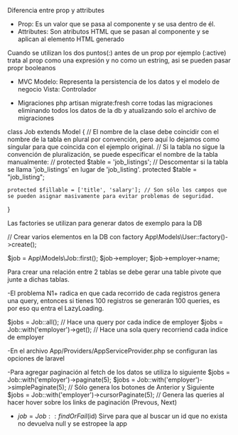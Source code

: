 Diferencia entre prop y attributes
- Prop: Es un valor que se pasa al componente y se usa dentro de él.
- Attributes: Son atributos HTML que se pasan al componente y se aplican al elemento HTML generado

Cuando se utilizan los dos puntos(:) antes de un prop por ejemplo (:active) trata al prop como una expresión y no como un estring, asi se pueden pasar propr booleanos

- MVC
Modelo: Representa la persistencia de los datos y el modelo de negocio
Vista:
Controlador

- Migraciones
php artisan migrate:fresh corre todas las migraciones eliminando todos los datos de la db y atualizando solo el archivo de migraciones


class Job extends Model { // El nombre de la clase debe coincidir con el nombre de la tabla en plural por convención, pero aquí lo dejamos como singular para que coincida con el ejemplo original.
    // Si la tabla no sigue la convención de pluralización, se puede especificar el nombre de la tabla manualmente:
    // protected $table = 'job_listings'; // Descomentar si la tabla se llama 'job_listings' en lugar de 'job_listing'.
    protected $table = "job_listing";

    protected $fillable = ['title', 'salary']; // Son sólo los campos que se pueden asignar masivamente para evitar problemas de seguridad.
}

Las factories se utilizan para generar datos de exemplo para la DB

// Crear varios elementos en la DB con factory
App\Models\User::factory()->create();

$job = App\Models\Job::first();
$job->employer;
$job->employer->name;

Para crear una relación entre 2 tablas se debe gerar una table pivote que junte a dichas tablas.

-El problema N1+ radica en que cada recorrido de cada registros genera una query, entonces si tienes
100 registros se generarán 100 queries, es por eso qu entra el LazyLoading.

$jobs = Job::all(); // Hace una query por cada indice de employer
$jobs = Job::with('employer')->get(); // Hace una sola query recorriend cada indice de employer

-En el archivo App/Providers/AppServiceProvider.php se configuran las opciones de laravel

-Para agregar paginación al fetch de los datos se utiliza lo siguiente
$jobs = Job::with('employer')->paginate(5);
$jobs = Job::with('employer')->simplePaginate(5); // Sólo genera los botones de Anterior y Siguiente
$jobs = Job::with('employer')->cursorPaginate(5); // Genera las queries al hacer hover sobre los links de paginación (Prevous, Next)

- $job = Job::findOrFail($id) Sirve para que al buscar un id que no exista no devuelva null y se estropee la app
